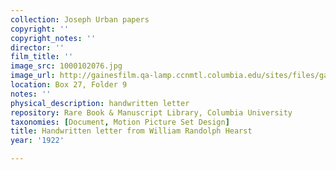 ```yaml
---
collection: Joseph Urban papers
copyright: ''
copyright_notes: ''
director: ''
film_title: ''
image_src: 1000102076.jpg
image_url: http://gainesfilm.qa-lamp.ccnmtl.columbia.edu/sites/files/gainesfilm/images/1000102076.jpg
location: Box 27, Folder 9
notes: ''
physical_description: handwritten letter
repository: Rare Book & Manuscript Library, Columbia University
taxonomies: [Document, Motion Picture Set Design]
title: Handwritten letter from William Randolph Hearst
year: '1922'

---
```

